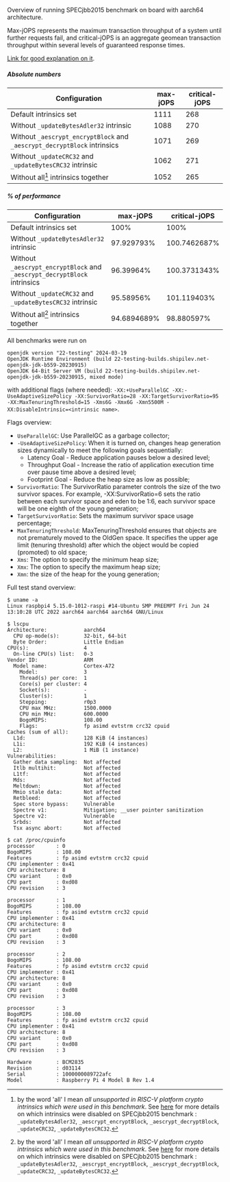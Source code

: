 Overview of running SPECjbb2015 benchmark on board with aarch64 architecture.

Max-jOPS represents the maximum transaction throughput of a system until further requests fail, and critical-jOPS is an aggregate geomean transaction throughput within several levels of guaranteed response times.

[Link for good explanation on it](https://www.anandtech.com/show/16315/the-ampere-altra-review/7#:~:text=That's%20a%20lot%20of%20technicalities,levels%20of%20guaranteed%20response%20times%2C).

##### Absolute numbers

| Configuration                                                            | max-jOPS | critical-jOPS |
| ------------------------------------------------------------------------ | -------- | ------------- |
| Default intrinsics set                                                   | 1111     | 268           |
| Without `_updateBytesAdler32` intrinsic                                  | 1088     | 270           |
| Without `_aescrypt_encryptBlock` and `_aescrypt_decryptBlock` intrinsics | 1071     | 269           |
| Without `_updateCRC32` and `_updateBytesCRC32` intrinsic                 | 1062     | 271           |
| Without all[^all-meaning] intrinsics together                            | 1052     | 265           |

[^all-meaning]: by the word 'all' I mean *all unsupported in RISC-V platform crypto intrinsics which were used in this benchmark*. See [here](https://github.com/ArsenyBochkarev/OpenJDK-RISCV-Intrinsics/blob/main/docs/riscv_intrinsics_overview.md) for more details on which intrinsics were disabled on SPECjbb2015 benchmark : `_updateBytesAdler32`, `_aescrypt_encryptBlock`, `_aescrypt_decryptBlock`, `_updateCRC32`, `_updateBytesCRC32`.

##### % of performance

| Configuration                                                            | max-jOPS    | critical-jOPS     |
| ------------------------------------------------------------------------ | ----------- | ----------------- |
| Default intrinsics set                                                   | 100%        | 100%              |
| Without `_updateBytesAdler32` intrinsic                                  | 97.929793%  | 100.7462687%      |
| Without `_aescrypt_encryptBlock` and `_aescrypt_decryptBlock` intrinsics | 96.39964%   | 100.3731343%      |
| Without `_updateCRC32` and `_updateBytesCRC32` intrinsic                 | 95.58956%   | 101.119403%       |
| Without all[^all-meaning] intrinsics together                            | 94.6894689% | 98.880597%        |

All benchmarks were run on

```
openjdk version "22-testing" 2024-03-19
OpenJDK Runtime Environment (build 22-testing-builds.shipilev.net-openjdk-jdk-b559-20230915)
OpenJDK 64-Bit Server VM (build 22-testing-builds.shipilev.net-openjdk-jdk-b559-20230915, mixed mode)
```

with additional flags (where needed): `-XX:+UseParallelGC -XX:-UseAdaptiveSizePolicy -XX:SurvivorRatio=28 -XX:TargetSurvivorRatio=95 -XX:MaxTenuringThreshold=15 -Xms6G -Xmx6G -Xmn5500M -XX:DisableIntrinsic=<intrinsic name>`.

Flags overview:
- `UseParallelGC`: Use ParallelGC as a garbage collector;
- `-UseAdaptiveSizePolicy`: When it is turned on, changes heap generation sizes dynamically to meet the following goals sequentially:
  - Latency Goal - Reduce application pauses below a desired level;
  - Throughput Goal - Increase the ratio of application execution time over pause time above a desired level;
  - Footprint Goal - Reduce the heap size as low as possible;
- `SurvivorRatio`: The SurvivorRatio parameter controls the size of the two survivor spaces. For example, -XX:SurvivorRatio=6 sets the ratio between each survivor space and eden to be 1:6, each survivor space will be one eighth of the young generation;
- `TargetSurvivorRatio`: Sets the maximum survivor space usage percentage;
- `MaxTenuringThreshold`: MaxTenuringThreshold ensures that objects are not prematurely moved to the OldGen space. It specifies the upper age limit (tenuring threshold) after which the object would be copied (promoted) to old space;
- `Xms`: The option to specify the minimum heap size;
- `Xmx`: The option to specify the maximum heap size;
- `Xmn`: the size of the heap for the young generation;

Full test stand overview:

```
$ uname -a
Linux raspbpi4 5.15.0-1012-raspi #14-Ubuntu SMP PREEMPT Fri Jun 24 13:10:28 UTC 2022 aarch64 aarch64 aarch64 GNU/Linux
```

```
$ lscpu
Architecture:            aarch64
  CPU op-mode(s):        32-bit, 64-bit
  Byte Order:            Little Endian
CPU(s):                  4
  On-line CPU(s) list:   0-3
Vendor ID:               ARM
  Model name:            Cortex-A72
    Model:               3
    Thread(s) per core:  1
    Core(s) per cluster: 4
    Socket(s):           -
    Cluster(s):          1
    Stepping:            r0p3
    CPU max MHz:         1500.0000
    CPU min MHz:         600.0000
    BogoMIPS:            108.00
    Flags:               fp asimd evtstrm crc32 cpuid
Caches (sum of all):     
  L1d:                   128 KiB (4 instances)
  L1i:                   192 KiB (4 instances)
  L2:                    1 MiB (1 instance)
Vulnerabilities:         
  Gather data sampling:  Not affected
  Itlb multihit:         Not affected
  L1tf:                  Not affected
  Mds:                   Not affected
  Meltdown:              Not affected
  Mmio stale data:       Not affected
  Retbleed:              Not affected
  Spec store bypass:     Vulnerable
  Spectre v1:            Mitigation; __user pointer sanitization
  Spectre v2:            Vulnerable
  Srbds:                 Not affected
  Tsx async abort:       Not affected
```

```
$ cat /proc/cpuinfo
processor       : 0
BogoMIPS        : 108.00
Features        : fp asimd evtstrm crc32 cpuid
CPU implementer : 0x41
CPU architecture: 8
CPU variant     : 0x0
CPU part        : 0xd08
CPU revision    : 3

processor       : 1
BogoMIPS        : 108.00
Features        : fp asimd evtstrm crc32 cpuid
CPU implementer : 0x41
CPU architecture: 8
CPU variant     : 0x0
CPU part        : 0xd08
CPU revision    : 3

processor       : 2
BogoMIPS        : 108.00
Features        : fp asimd evtstrm crc32 cpuid
CPU implementer : 0x41
CPU architecture: 8
CPU variant     : 0x0
CPU part        : 0xd08
CPU revision    : 3

processor       : 3
BogoMIPS        : 108.00
Features        : fp asimd evtstrm crc32 cpuid
CPU implementer : 0x41
CPU architecture: 8
CPU variant     : 0x0
CPU part        : 0xd08
CPU revision    : 3

Hardware        : BCM2835
Revision        : d03114
Serial          : 1000000089722afc
Model           : Raspberry Pi 4 Model B Rev 1.4
```